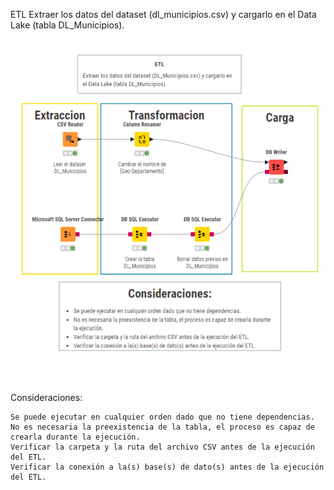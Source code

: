 ETL
Extraer los datos del dataset (dl_municipios.csv) y cargarlo en el Data Lake (tabla DL_Municipios).

![departamentos.png](https://github.com/Saren-Cased/lugar_Hechos/blob/64bd44d4c8801f76ba795bf0d55e3c9f136c5d19/DataLake/ETL/etl_dl_municipios/etl_dl_municipios.png)

Consideraciones:

    Se puede ejecutar en cualquier orden dado que no tiene dependencias.
    No es necesaria la preexistencia de la tabla, el proceso es capaz de crearla durante la ejecución.
    Verificar la carpeta y la ruta del archivo CSV antes de la ejecución del ETL.
    Verificar la conexión a la(s) base(s) de dato(s) antes de la ejecución del ETL.
